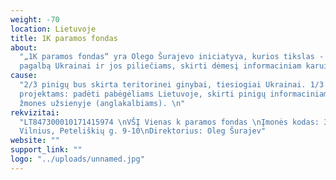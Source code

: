 ```yaml
---
weight: -70
location: Lietuvoje
title: 1K paramos fondas
about:
  "„1K paramos fondas“ yra Olego Šurajevo iniciatyva, kurios tikslas - teikti
  pagalbą Ukrainai ir jos piliečiams, skirti dėmesį informaciniam karui."
cause:
  "2/3 pinigų bus skirta teritorinei ginybai, tiesiogiai Ukrainai. 1/3 humanitariniams
  projektams: padėti pabėgėliams Lietuvoje, skirti pinigų informaciniam karui, informuoti
  žmones užsienyje (anglakalbiams). \n"
rekvizitai:
  "LT847300010171415974 \nVŠĮ Vienas k paramos fondas \nĮmonės kodas: 306036141\nAdresas:
  Vilnius, Peteliškių g. 9-10\nDirektorius: Oleg Šurajev"
website: ""
support_link: ""
logo: "../uploads/unnamed.jpg"
---
```

